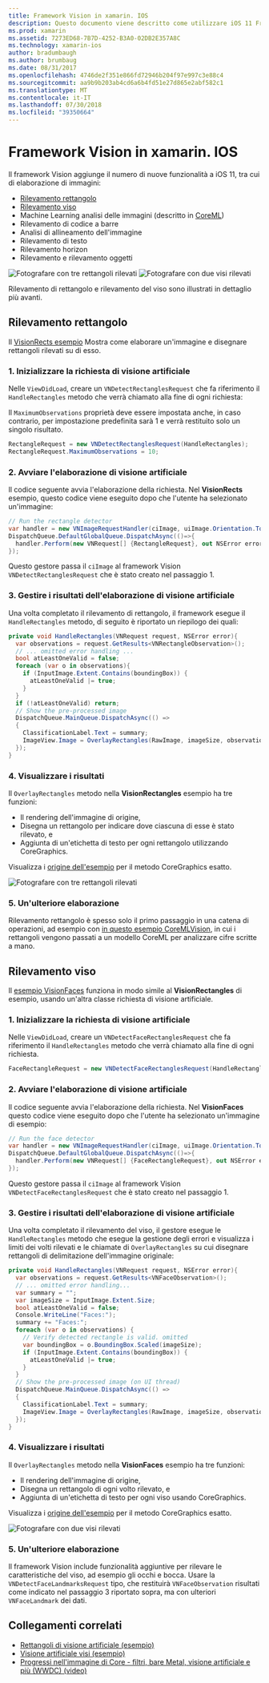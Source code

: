 ```yaml
---
title: Framework Vision in xamarin. IOS
description: Questo documento viene descritto come utilizzare iOS 11 Framework Vision in xamarin. IOS. In particolare, illustra il rilevamento di rettangolo e rilevamento viso.
ms.prod: xamarin
ms.assetid: 7273ED68-7B7D-4252-B3A0-02DB2E357A8C
ms.technology: xamarin-ios
author: bradumbaugh
ms.author: brumbaug
ms.date: 08/31/2017
ms.openlocfilehash: 4746de2f351e866fd72946b204f97e997c3e88c4
ms.sourcegitcommit: aa9b9b203ab4cd6a6b4fd51e27d865e2abf582c1
ms.translationtype: MT
ms.contentlocale: it-IT
ms.lasthandoff: 07/30/2018
ms.locfileid: "39350664"
---
```

# <a name="vision-framework-in-xamarinios"></a>Framework Vision in xamarin. IOS

Il framework Vision aggiunge il numero di nuove funzionalità a iOS 11, tra cui di elaborazione di immagini:

- [Rilevamento rettangolo](#rectangles)
- [Rilevamento viso](#faces)
- Machine Learning analisi delle immagini (descritto in [CoreML](~/ios/platform/introduction-to-ios11/coreml.md))
- Rilevamento di codice a barre
- Analisi di allineamento dell'immagine
- Rilevamento di testo
- Rilevamento horizon
- Rilevamento e rilevamento oggetti

![Fotografare con tre rettangoli rilevati](vision-images/found-rectangles-tiny.png) ![Fotografare con due visi rilevati](vision-images/xamarin-home-faces-tiny.png)

Rilevamento di rettangolo e rilevamento del viso sono illustrati in dettaglio più avanti.

<a name="rectangles" />

## <a name="rectangle-detection"></a>Rilevamento rettangolo

Il [VisionRects esempio](https://developer.xamarin.com/samples/monotouch/ios11/VisionRectangles/) Mostra come elaborare un'immagine e disegnare rettangoli rilevati su di esso.

### <a name="1-initialize-the-vision-request"></a>1. Inizializzare la richiesta di visione artificiale

Nelle `ViewDidLoad`, creare un `VNDetectRectanglesRequest` che fa riferimento il `HandleRectangles` metodo che verrà chiamato alla fine di ogni richiesta:

Il `MaximumObservations` proprietà deve essere impostata anche, in caso contrario, per impostazione predefinita sarà 1 e verrà restituito solo un singolo risultato.

```csharp
RectangleRequest = new VNDetectRectanglesRequest(HandleRectangles);
RectangleRequest.MaximumObservations = 10;
```

### <a name="2-start-the-vision-processing"></a>2. Avviare l'elaborazione di visione artificiale

Il codice seguente avvia l'elaborazione della richiesta. Nel **VisionRects** esempio, questo codice viene eseguito dopo che l'utente ha selezionato un'immagine:

```csharp
// Run the rectangle detector
var handler = new VNImageRequestHandler(ciImage, uiImage.Orientation.ToCGImagePropertyOrientation(), new VNImageOptions());
DispatchQueue.DefaultGlobalQueue.DispatchAsync(()=>{
  handler.Perform(new VNRequest[] {RectangleRequest}, out NSError error);
});
```

Questo gestore passa il `ciImage` al framework Vision `VNDetectRectanglesRequest` che è stato creato nel passaggio 1.

### <a name="3-handle-the-results-of-vision-processing"></a>3. Gestire i risultati dell'elaborazione di visione artificiale

Una volta completato il rilevamento di rettangolo, il framework esegue il `HandleRectangles` metodo, di seguito è riportato un riepilogo dei quali:

```csharp
private void HandleRectangles(VNRequest request, NSError error){
  var observations = request.GetResults<VNRectangleObservation>();
  // ... omitted error handling ...
  bool atLeastOneValid = false;
  foreach (var o in observations){
    if (InputImage.Extent.Contains(boundingBox)) {
      atLeastOneValid |= true;
    }
  }
  if (!atLeastOneValid) return;
  // Show the pre-processed image
  DispatchQueue.MainQueue.DispatchAsync(() =>
  {
    ClassificationLabel.Text = summary;
    ImageView.Image = OverlayRectangles(RawImage, imageSize, observations);
  });
}
```

### <a name="4-display-the-results"></a>4. Visualizzare i risultati

Il `OverlayRectangles` metodo nella **VisionRectangles** esempio ha tre funzioni:

- Il rendering dell'immagine di origine,
- Disegna un rettangolo per indicare dove ciascuna di esse è stato rilevato, e
- Aggiunta di un'etichetta di testo per ogni rettangolo utilizzando CoreGraphics.

Visualizza i [origine dell'esempio](https://developer.xamarin.com/samples/monotouch/ios11/VisionRectangles/) per il metodo CoreGraphics esatto.

![Fotografare con tre rettangoli rilevati](vision-images/found-rectangles-phone-sml.png)

### <a name="5-further-processing"></a>5. Un'ulteriore elaborazione

Rilevamento rettangolo è spesso solo il primo passaggio in una catena di operazioni, ad esempio con [in questo esempio CoreMLVision](~/ios/platform/introduction-to-ios11/coreml.md#coremlvision), in cui i rettangoli vengono passati a un modello CoreML per analizzare cifre scritte a mano.


<a name="faces" />

## <a name="face-detection"></a>Rilevamento viso

Il [esempio VisionFaces](https://developer.xamarin.com/samples/monotouch/ios11/VisionFaces/) funziona in modo simile al **VisionRectangles** di esempio, usando un'altra classe richiesta di visione artificiale.

### <a name="1-initialize-the-vision-request"></a>1. Inizializzare la richiesta di visione artificiale

Nelle `ViewDidLoad`, creare un `VNDetectFaceRectanglesRequest` che fa riferimento il `HandleRectangles` metodo che verrà chiamato alla fine di ogni richiesta.

```csharp
FaceRectangleRequest = new VNDetectFaceRectanglesRequest(HandleRectangles);
```

### <a name="2-start-the-vision-processing"></a>2. Avviare l'elaborazione di visione artificiale

Il codice seguente avvia l'elaborazione della richiesta. Nel **VisionFaces** questo codice viene eseguito dopo che l'utente ha selezionato un'immagine di esempio:

```csharp
// Run the face detector
var handler = new VNImageRequestHandler(ciImage, uiImage.Orientation.ToCGImagePropertyOrientation(), new VNImageOptions());
DispatchQueue.DefaultGlobalQueue.DispatchAsync(()=>{
  handler.Perform(new VNRequest[] {FaceRectangleRequest}, out NSError error);
});
```

Questo gestore passa il `ciImage` al framework Vision `VNDetectFaceRectanglesRequest` che è stato creato nel passaggio 1.

### <a name="3-handle-the-results-of-vision-processing"></a>3. Gestire i risultati dell'elaborazione di visione artificiale

Una volta completato il rilevamento del viso, il gestore esegue le `HandleRectangles` metodo che esegue la gestione degli errori e visualizza i limiti dei volti rilevati e le chiamate di `OverlayRectangles` su cui disegnare rettangoli di delimitazione dell'immagine originale:

```csharp
private void HandleRectangles(VNRequest request, NSError error){
  var observations = request.GetResults<VNFaceObservation>();
  // ... omitted error handling...
  var summary = "";
  var imageSize = InputImage.Extent.Size;
  bool atLeastOneValid = false;
  Console.WriteLine("Faces:");
  summary += "Faces:";
  foreach (var o in observations) {
    // Verify detected rectangle is valid. omitted
    var boundingBox = o.BoundingBox.Scaled(imageSize);
    if (InputImage.Extent.Contains(boundingBox)) {
      atLeastOneValid |= true;
    }
  }
  // Show the pre-processed image (on UI thread)
  DispatchQueue.MainQueue.DispatchAsync(() =>
  {
    ClassificationLabel.Text = summary;
    ImageView.Image = OverlayRectangles(RawImage, imageSize, observations);
  });
}
```

### <a name="4-display-the-results"></a>4. Visualizzare i risultati

Il `OverlayRectangles` metodo nella **VisionFaces** esempio ha tre funzioni:

- Il rendering dell'immagine di origine,
- Disegna un rettangolo di ogni volto rilevato, e
- Aggiunta di un'etichetta di testo per ogni viso usando CoreGraphics.

Visualizza i [origine dell'esempio](https://developer.xamarin.com/samples/monotouch/ios11/VisionFaces/) per il metodo CoreGraphics esatto.

![Fotografare con due visi rilevati](vision-images/found-faces-phone-sml.png)

### <a name="5-further-processing"></a>5. Un'ulteriore elaborazione

Il framework Vision include funzionalità aggiuntive per rilevare le caratteristiche del viso, ad esempio gli occhi e bocca. Usare la `VNDetectFaceLandmarksRequest` tipo, che restituirà `VNFaceObservation` risultati come indicato nel passaggio 3 riportato sopra, ma con ulteriori `VNFaceLandmark` dei dati.


## <a name="related-links"></a>Collegamenti correlati

- [Rettangoli di visione artificiale (esempio)](https://developer.xamarin.com/samples/monotouch/ios11/VisionRectangles/)
- [Visione artificiale visi (esempio)](https://developer.xamarin.com/samples/monotouch/ios11/VisionFaces/)
- [Progressi nell'immagine di Core - filtri, bare Metal, visione artificiale e più (WWDC) (video)](https://developer.apple.com/videos/play/wwdc2017/510/)
